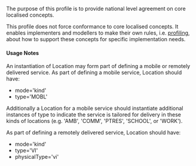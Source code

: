 The purpose of this profile is to provide national level agreement on core localised concepts. 

This profile does not force conformance to core localised concepts. It enables implementers and modellers to make their own rules, i.e. [profiling](http://hl7.org/fhir/profiling.html), about how to support these concepts for specific implementation needs.

#### Usage Notes
An instantiation of Location may form part of defining a mobile or remotely delivered service. As part of defining a mobile service, Location should have:
* mode='kind'
* type='MOBL'

Additionally a Location for a mobile service should instantiate additional instances of type to indicate the service is tailored for delivery in these kinds of locations (e.g. 'AMB', 'COMM', 'PTRES', 'SCHOOL', or 'WORK').

As part of defining a remotely delivered service, Location should have:
* mode='kind'
* type='VI'
* physicalType='vi'
